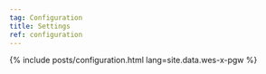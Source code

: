 ```yaml
---
tag: Configuration
title: Settings
ref: configuration
---
```


{% include posts/configuration.html lang=site.data.wes-x-pgw %}
